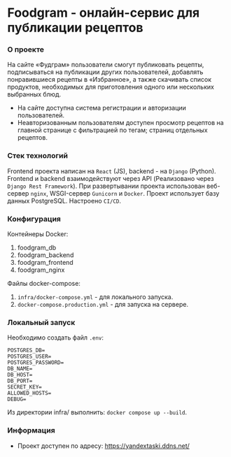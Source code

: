 # Foodgram - онлайн-сервис для публикации рецептов

### О проекте

На сайте «Фудграм» пользователи смогут публиковать рецепты, подписываться на публикации других пользователей, добавлять понравившиеся 
рецепты в «Избранное», а также скачивать список продуктов, необходимых для приготовления одного или нескольких выбранных блюд.
* На сайте доступна система регистрации и авторизации пользователей. 
* Неавторизованным пользователям доступен просмотр рецептов на главной странице с фильтрацией по тегам; страниц отдельных рецептов.

### Стек технологий

Frontend проекта написан на `React` (JS), backend - на `Django` (Python). Frontend и backend взаимодействуют через API (Реализовано через `Django Rest Framework`).
При развертывании проекта использован веб-сервер `nginx`, WSGI-сервер `Gunicorn` и `Docker`.
Проект использует базу данных PostgreSQL.
Настроено `CI/CD`.

### Конфигурация

Контейнеры Docker:
1. foodgram_db
2. foodgram_backend
3. foodgram_frontend
4. foodgram_nginx

Файлы docker-compose:
1. `infra/docker-compose.yml` - для локального запуска.
2. `docker-compose.production.yml` - для запуска на сервере.

### Локальный запуск

Необходимо создать файл `.env`:

```
POSTGRES_DB=
POSTGRES_USER=
POSTGRES_PASSWORD=
DB_NAME=
DB_HOST=
DB_PORT=
SECRET_KEY=
ALLOWED_HOSTS=
DEBUG=
```
Из директории infra/ выполнить: `docker compose up --build`.

### Информация

* Проект доступен по адресу: https://yandextaski.ddns.net/


